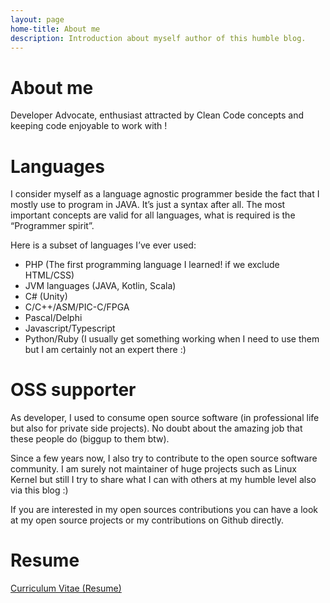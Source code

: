 ```yaml
---
layout: page
home-title: About me
description: Introduction about myself author of this humble blog.
---
```


# About me

Developer Advocate, enthusiast attracted by Clean Code concepts and keeping code enjoyable to work with !

# Languages

I consider myself as a language agnostic programmer beside the fact that I mostly use to program in JAVA. It’s just a syntax after all. The most important concepts are valid for all languages, what is required is the “Programmer spirit”.

Here is a subset of languages I’ve ever used:

* PHP (The first programming language I learned! if we exclude HTML/CSS)
* JVM languages (JAVA, Kotlin, Scala)
* C# (Unity)
* C/C++/ASM/PIC-C/FPGA
* Pascal/Delphi
* Javascript/Typescript
* Python/Ruby (I usually get something working when I need to use them but I am certainly not an expert there :)

# OSS supporter

As developer, I used to consume open source software (in professional life but also for private side projects). No doubt about the amazing job that these people do (biggup to them btw).

Since a few years now, I also try to contribute to the open source software community. I am surely not maintainer of huge projects such as Linux Kernel but still I try to share what I can with others at my humble level also via this blog :)

If you are interested in my open sources contributions you can have a look at my open source projects or my contributions on Github directly.

# Resume
<a href="/cv">Curriculum Vitae (Resume)</a>